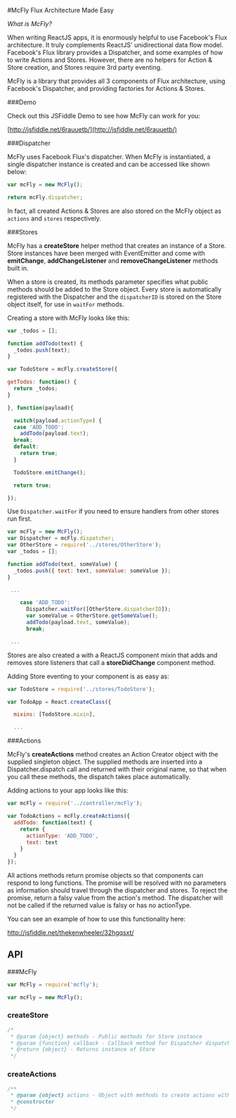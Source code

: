 #McFly
Flux Architecture Made Easy

*What is McFly?*

When writing ReactJS apps, it is enormously helpful to use Facebook's Flux architecture. It truly complements ReactJS' unidirectional data flow model. Facebook's Flux library provides a Dispatcher, and some examples of how to write Actions and Stores. However, there are no helpers for Action & Store creation, and Stores require 3rd party eventing.

McFly is a library that provides all 3 components of Flux architecture, using Facebook's Dispatcher, and providing factories for Actions & Stores.

###Demo

Check out this JSFiddle Demo to see how McFly can work for you:

[http://jsfiddle.net/6rauuetb/](http://jsfiddle.net/6rauuetb/)

###Dispatcher

McFly uses Facebook Flux's dispatcher. When McFly is instantiated, a single dispatcher instance is created and can be accessed like shown below:

```javascript
var mcFly = new McFly();

return mcFly.dispatcher;
```
In fact, all created Actions & Stores are also stored on the McFly object as `actions` and `stores` respectively.

###Stores

McFly has a **createStore** helper method that creates an instance of a Store. Store instances have been merged with EventEmitter and come with **emitChange**, **addChangeListener** and **removeChangeListener** methods built in.

When a store is created, its methods parameter specifies what public methods should be added to the Store object. Every store is automatically registered with the Dispatcher and the `dispatcherID` is stored on the Store object itself, for use in `waitFor` methods.

Creating a store with McFly looks like this:

```javascript
var _todos = [];

function addTodo(text) {
  _todos.push(text);
}

var TodoStore = mcFly.createStore({

getTodos: function() {
  return _todos;
}

}, function(payload){

  switch(payload.actionType) {
  case 'ADD_TODO':
    addTodo(payload.text);
  break;
  default:
    return true;
  }

  TodoStore.emitChange();

  return true;

});
```

Use `Dispatcher.waitFor` if you need to ensure handlers from other stores run first.

```javascript
var mcFly = new McFly();
var Dispatcher = mcFly.dispatcher;
var OtherStore = require('../stores/OtherStore');
var _todos = [];

function addTodo(text, someValue) {
  _todos.push({ text: text, someValue: someValue });
}

 ...

    case 'ADD_TODO':
      Dispatcher.waitFor([OtherStore.dispatcherID]);
      var someValue = OtherStore.getSomeValue();
      addTodo(payload.text, someValue);
      break;

 ...
```

Stores are also created a with a ReactJS component mixin that adds and removes store listeners that call a **storeDidChange** component method.

Adding Store eventing to your component is as easy as:

```javascript
var TodoStore = require('../stores/TodoStore');

var TodoApp = React.createClass({

  mixins: [TodoStore.mixin],

  ...
```
###Actions

McFly's **createActions** method creates an Action Creator object with the supplied singleton object. The supplied methods are inserted into a Dispatcher.dispatch call and returned with their original name, so that when you call these methods, the dispatch takes place automatically.

Adding actions to your app looks like this:

```javascript
var mcFly = require('../controller/mcFly');

var TodoActions = mcFly.createActions({
  addTodo: function(text) {
    return {
      actionType: 'ADD_TODO',
      text: text
    }
  }
});
```

All actions methods return promise objects so that components can respond to long functions. The promise will be resolved with no parameters as information should travel through the dispatcher and stores. To reject the promise, return a falsy value from the action's method. The dispatcher will not be called if the returned value is falsy or has no actionType.

You can see an example of how to use this functionality here:

http://jsfiddle.net/thekenwheeler/32hgqsxt/

## API

###McFly

```javascript
var McFly = require('mcfly');

var mcFly = new McFly();
```

### createStore

```javascript
/*
 * @param {object} methods - Public methods for Store instance
 * @param {function} callback - Callback method for Dispatcher dispatches
 * @return {object} - Returns instance of Store
 */
```

### createActions

```javascript
/**
 * @param {object} actions - Object with methods to create actions with
 * @constructor
 */
```
